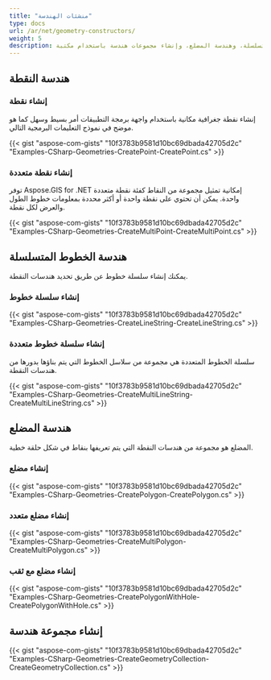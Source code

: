 ```yaml
---
title: "منشئات الهندسة"
type: docs
url: /ar/net/geometry-constructors/
weight: 5
description: يمكنك العمل مع هندسة النقطة، وهندسة الخطوط المتسلسلة، وهندسة المضلع، وإنشاء مجموعات هندسة باستخدام مكتبة GIS C#.
---
```


## **هندسة النقطة**
### **إنشاء نقطة**
إنشاء نقطة جغرافية مكانية باستخدام واجهة برمجة التطبيقات أمر بسيط وسهل كما هو موضح في نموذج التعليمات البرمجية التالي.

{{< gist "aspose-com-gists" "10f3783b9581d10bc69dbada42705d2c" "Examples-CSharp-Geometries-CreatePoint-CreatePoint.cs" >}}
### **إنشاء نقطة متعددة**
توفر Aspose.GIS for .NET إمكانية تمثيل مجموعة من النقاط كفئة نقطة متعددة واحدة. يمكن أن تحتوي على نقطة واحدة أو أكثر محددة بمعلومات خطوط الطول والعرض لكل نقطة.

{{< gist "aspose-com-gists" "10f3783b9581d10bc69dbada42705d2c" "Examples-CSharp-Geometries-CreateMultiPoint-CreateMultiPoint.cs" >}}
## **هندسة الخطوط المتسلسلة**
يمكنك إنشاء سلسلة خطوط عن طريق تحديد هندسات النقطة.
### **إنشاء سلسلة خطوط**
{{< gist "aspose-com-gists" "10f3783b9581d10bc69dbada42705d2c" "Examples-CSharp-Geometries-CreateLineString-CreateLineString.cs" >}}
### **إنشاء سلسلة خطوط متعددة**
سلسلة الخطوط المتعددة هي مجموعة من سلاسل الخطوط التي يتم بناؤها بدورها من هندسات النقطة.

{{< gist "aspose-com-gists" "10f3783b9581d10bc69dbada42705d2c" "Examples-CSharp-Geometries-CreateMultiLineString-CreateMultiLineString.cs" >}}
## **هندسة المضلع**
المضلع هو مجموعة من هندسات النقطة التي يتم تعريفها بنقاط في شكل حلقة خطية.
### **إنشاء مضلع**
{{< gist "aspose-com-gists" "10f3783b9581d10bc69dbada42705d2c" "Examples-CSharp-Geometries-CreatePolygon-CreatePolygon.cs" >}}
### **إنشاء مضلع متعدد**
{{< gist "aspose-com-gists" "10f3783b9581d10bc69dbada42705d2c" "Examples-CSharp-Geometries-CreateMultiPolygon-CreateMultiPolygon.cs" >}}
### **إنشاء مضلع مع ثقب**
{{< gist "aspose-com-gists" "10f3783b9581d10bc69dbada42705d2c" "Examples-CSharp-Geometries-CreatePolygonWithHole-CreatePolygonWithHole.cs" >}}
## **إنشاء مجموعة هندسة**
{{< gist "aspose-com-gists" "10f3783b9581d10bc69dbada42705d2c" "Examples-CSharp-Geometries-CreateGeometryCollection-CreateGeometryCollection.cs" >}}
